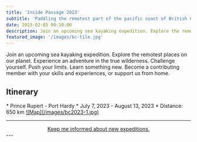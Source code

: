 ```yaml
---
title: 'Inside Passage 2023'
subtitle: 'Paddling the remotest part of the pacific coast of British Colombia on sea kayaks (July 7, 2023 -  August 13, 2023)'
date: 2023-02-05 00:10:00
description: Join an upcoming sea kayaking expedition. Explore the remotest places on our planet. Experience an adventure in the true wilderness. Challenge yourself. Push your limits. Learn something new. Become a contributing member with your skills and experiences, or support us from home.
featured_image: '/images/bc-tile.jpg'
---
```

Join an upcoming sea kayaking expedition. Explore the remotest places on our planet. Experience an adventure in the true wilderness. Challenge yourself. Push your limits. Learn something new. Become a contributing member with your skills and experiences, or support us from home.

<h2>Itinerary</h2>
* Prince Rupert - Port Hardy
* July 7, 2023 -  August 13, 2023
* Distance: 650 km


<a href="https://www.google.com/maps/d/edit?mid=1-Q75nLppT8IQDshor0mT1Hx0S9N_jBk&usp=sharing" target="_blank">
![Map](/images/bc2023-1.jpg)
</a>

---
<center>
    <a href="/contact" class="button button--large">Keep me informed about new expeditions. </a>
</center>
---